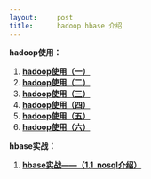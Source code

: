 ```yaml
---
layout:     post
title:      hadoop hbase 介绍
---
```

<div id="article_content" class="article_content clearfix csdn-tracking-statistics" data-pid="blog" data-mod="popu_307" data-dsm="post">
								            <link rel="stylesheet" href="https://csdnimg.cn/release/phoenix/template/css/ck_htmledit_views-f76675cdea.css">
						<div class="htmledit_views" id="content_views">
                <p><strong>hadoop使用：</strong></p>

<ol><li><a href="http://www.cnblogs.com/skyme/archive/2011/10/26/2223984.html" rel="nofollow"><strong>hadoop使用（一）</strong></a></li>
	<li><a href="http://www.cnblogs.com/skyme/archive/2011/10/27/2225202.html" rel="nofollow"><strong>hadoop使用（二）</strong></a></li>
	<li><a href="http://www.cnblogs.com/skyme/archive/2011/10/28/2226850.html" rel="nofollow"><strong>hadoop使用（三）</strong></a></li>
	<li><a href="http://www.cnblogs.com/skyme/archive/2012/07/29/2227507.html" rel="nofollow"><strong>hadoop使用（四）</strong></a></li>
	<li><a href="http://www.cnblogs.com/skyme/archive/2012/06/01/2529855.html" rel="nofollow"><strong>hadoop使用（五）</strong></a></li>
	<li><a href="http://www.cnblogs.com/skyme/archive/2012/06/04/2534876.html" rel="nofollow"><strong>hadoop使用（六）</strong></a></li>
</ol><p><strong>hbase实战：</strong></p>

<ol><li><a href="http://www.cnblogs.com/skyme/archive/2012/07/25/2608310.html" rel="nofollow"><strong>hbase实战——（1.1  nosql介绍）</strong></a></li>
</ol>            </div>
                </div>